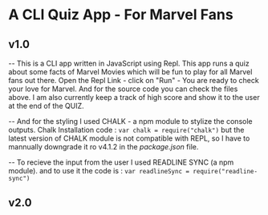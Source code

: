 # A CLI Quiz App - For Marvel Fans
## v1.0

-- This is a CLI app written in JavaScript using Repl. This app runs a quiz about some facts of Marvel Movies which will be fun to play for all Marvel fans out there. Open the Repl Link - click on "Run" - You are ready to check your love for Marvel. And for the source code you can check the files above. I am also currently keep a track of high score and show it to the user at the end of the QUIZ.

-- And for the styling I used CHALK - a npm module to stylize the console outputs. Chalk Installation code : `var chalk = require("chalk")` but the latest version of CHALK module is not compatible with REPL, so I have to mannually downgrade it ro v4.1.2 in the _package.json_ file.

-- To recieve the input from the user I used READLINE SYNC (a npm module). and to use it the code is : `var readlineSync = require("readline-sync")` 

## v2.0
